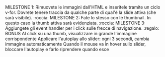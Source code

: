 MILESTONE 1:
Rimuovete le immagini dall'HTML e inseritele tramite un ciclo v-for.
Dovrete tenere traccia da qualche parte di qual'è la slide attiva (che sarà visibile).
:roccia: MILESTONE 2:
Fate lo stesso con le thumbnail. In questo caso la thumb attiva sarà evidenziata.
:roccia: MILESTONE 3:
Aggiungete gli event handler per i click sulle frecce di navigazione.
:regalo: BONUS
Al click su una thumb, visualizzare in grande l'immagine corrispondente
Applicare l'autoplay allo slider: ogni 3 secondi, cambia immagine automaticamente
Quando il mouse va in hover sullo slider, bloccare l'autoplay e farlo riprendere quando esce